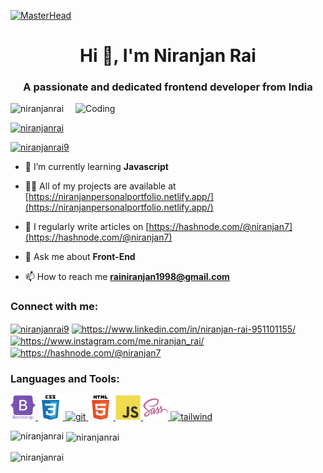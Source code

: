 
[![MasterHead](https://visme.co/blog/wp-content/uploads/2020/03/animation-software-header-wide.gif)](https://niranjanpersonalportfolio.netlify.app/)


<h1 align="center">Hi 👋, I'm Niranjan Rai</h1>
<h3 align="center">A passionate and dedicated frontend developer from India</h3>
<img align="right" alt="Coding" width="400" src="https://cdn.dribbble.com/users/1162077/screenshots/3848914/programmer.gif" alt="">
<p align="left"> <img src="https://komarev.com/ghpvc/?username=niranjanrai&label=Profile%20views&color=0e75b6&style=flat" alt="niranjanrai" /> </p>

<p align="left"> <a href="https://github.com/ryo-ma/github-profile-trophy"><img src="https://github-profile-trophy.vercel.app/?username=niranjanrai" alt="niranjanrai" /></a> </p>

<p align="left"> <a href="https://twitter.com/niranjanrai9" target="blank"><img src="https://img.shields.io/twitter/follow/niranjanrai9?logo=twitter&style=for-the-badge" alt="niranjanrai9" /></a> </p>

- 🌱 I’m currently learning **Javascript**

- 👨‍💻 All of my projects are available at [https://niranjanpersonalportfolio.netlify.app/](https://niranjanpersonalportfolio.netlify.app/)

- 📝 I regularly write articles on [https://hashnode.com/@niranjan7](https://hashnode.com/@niranjan7)

- 💬 Ask me about **Front-End**

- 📫 How to reach me **rainiranjan1998@gmail.com**

<h3 align="left">Connect with me:</h3>
<p align="left">
<a href="https://twitter.com/niranjanrai9" target="blank"><img align="center" src="https://raw.githubusercontent.com/rahuldkjain/github-profile-readme-generator/master/src/images/icons/Social/twitter.svg" alt="niranjanrai9" height="30" width="40" /></a>
<a href="https://linkedin.com/in/https://www.linkedin.com/in/niranjan-rai-951101155/" target="blank"><img align="center" src="https://raw.githubusercontent.com/rahuldkjain/github-profile-readme-generator/master/src/images/icons/Social/linked-in-alt.svg" alt="https://www.linkedin.com/in/niranjan-rai-951101155/" height="30" width="40" /></a>
<a href="https://instagram.com/https://www.instagram.com/me.niranjan_rai/" target="blank"><img align="center" src="https://raw.githubusercontent.com/rahuldkjain/github-profile-readme-generator/master/src/images/icons/Social/instagram.svg" alt="https://www.instagram.com/me.niranjan_rai/" height="30" width="40" /></a>
<a href="https://hashnode.com/https://hashnode.com/@niranjan7" target="blank"><img align="center" src="https://raw.githubusercontent.com/rahuldkjain/github-profile-readme-generator/master/src/images/icons/Social/hashnode.svg" alt="https://hashnode.com/@niranjan7" height="30" width="40" /></a>
</p>

<h3 align="left">Languages and Tools:</h3>
<p align="left"> <a href="https://getbootstrap.com" target="_blank" rel="noreferrer"> <img src="https://raw.githubusercontent.com/devicons/devicon/master/icons/bootstrap/bootstrap-plain-wordmark.svg" alt="bootstrap" width="40" height="40"/> </a> <a href="https://www.w3schools.com/css/" target="_blank" rel="noreferrer"> <img src="https://raw.githubusercontent.com/devicons/devicon/master/icons/css3/css3-original-wordmark.svg" alt="css3" width="40" height="40"/> </a> <a href="https://git-scm.com/" target="_blank" rel="noreferrer"> <img src="https://www.vectorlogo.zone/logos/git-scm/git-scm-icon.svg" alt="git" width="40" height="40"/> </a> <a href="https://www.w3.org/html/" target="_blank" rel="noreferrer"> <img src="https://raw.githubusercontent.com/devicons/devicon/master/icons/html5/html5-original-wordmark.svg" alt="html5" width="40" height="40"/> </a> <a href="https://developer.mozilla.org/en-US/docs/Web/JavaScript" target="_blank" rel="noreferrer"> <img src="https://raw.githubusercontent.com/devicons/devicon/master/icons/javascript/javascript-original.svg" alt="javascript" width="40" height="40"/> </a> <a href="https://sass-lang.com" target="_blank" rel="noreferrer"> <img src="https://raw.githubusercontent.com/devicons/devicon/master/icons/sass/sass-original.svg" alt="sass" width="40" height="40"/> </a> <a href="https://tailwindcss.com/" target="_blank" rel="noreferrer"> <img src="https://www.vectorlogo.zone/logos/tailwindcss/tailwindcss-icon.svg" alt="tailwind" width="40" height="40"/> </a> </p>

<p><img align="left" src="https://github-readme-stats.vercel.app/api/top-langs?username=niranjanrai&show_icons=true&locale=en&layout=compact" alt="niranjanrai" /></p>

<p>&nbsp;<img align="center" src="https://github-readme-stats.vercel.app/api?username=niranjanrai&show_icons=true&locale=en" alt="niranjanrai" /></p>

<p><img align="center" src="https://github-readme-streak-stats.herokuapp.com/?user=niranjanrai&" alt="niranjanrai" /></p>
